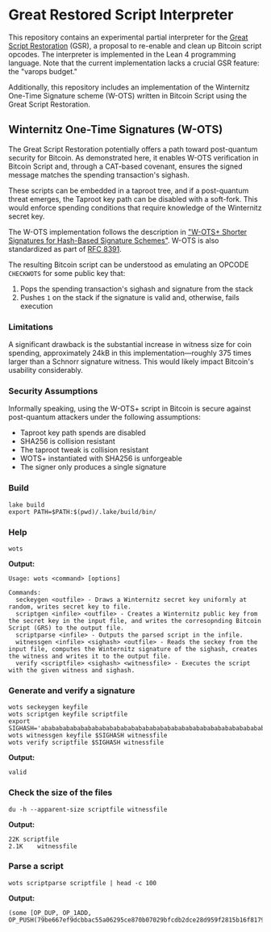 # Great Restored Script Interpreter

This repository contains an experimental partial interpreter for the [Great Script Restoration](https://github.com/rustyrussell/bips/pull/1) (GSR), a proposal to re-enable and clean up Bitcoin script opcodes. The interpreter is implemented in the Lean 4 programming language. Note that the current implementation lacks a crucial GSR feature: the "varops budget."

Additionally, this repository includes an implementation of the Winternitz One-Time Signature scheme (W-OTS) written in Bitcoin Script using the Great Script Restoration.

## Winternitz One-Time Signatures (W-OTS)

The Great Script Restoration potentially offers a path toward post-quantum security for Bitcoin. As demonstrated here, it enables W-OTS verification in Bitcoin Script and, through a CAT-based covenant, ensures the signed message matches the spending transaction's sighash.

These scripts can be embedded in a taproot tree, and if a post-quantum threat emerges, the Taproot key path can be disabled with a soft-fork. This would enforce spending conditions that require knowledge of the Winternitz secret key.

The W-OTS implementation follows the description in ["W-OTS+ Shorter Signatures for Hash-Based Signature Schemes"](https://eprint.iacr.org/2017/965.pdf).
W-OTS is also standardized as part of [RFC 8391](https://datatracker.ietf.org/doc/html/rfc8391).

The resulting Bitcoin script can be understood as emulating an OPCODE `CHECKWOTS` for some public key that:
1. Pops the spending transaction's sighash and signature from the stack
2. Pushes `1` on the stack if the signature is valid and, otherwise, fails execution

### Limitations

A significant drawback is the substantial increase in witness size for coin spending, approximately 24kB in this implementation—roughly 375 times larger than a Schnorr signature witness. This would likely impact Bitcoin's usability considerably.

### Security Assumptions

Informally speaking, using the W-OTS+ script in Bitcoin is secure against post-quantum attackers under the following assumptions:
- Taproot key path spends are disabled
- SHA256 is collision resistant
- The taproot tweak is collision resistant
- WOTS+ instantiated with SHA256 is unforgeable
- The signer only produces a single signature


### Build
```
lake build
export PATH=$PATH:$(pwd)/.lake/build/bin/
```

### Help
```
wots
```

**Output:**
```
Usage: wots <command> [options]

Commands:
  seckeygen <outfile> - Draws a Winternitz secret key uniformly at random, writes secret key to file.
  scriptgen <infile> <outfile> - Creates a Winternitz public key from the secret key in the input file, and writes the corresopnding Bitcoin Script (GRS) to the output file.
  scriptparse <infile> - Outputs the parsed script in the infile.
  witnessgen <infile> <sighash> <outfile> - Reads the seckey from the input file, computes the Winternitz signature of the sighash, creates the witness and writes it to the output file.
  verify <scriptfile> <sighash> <witnessfile> - Executes the script with the given witness and sighash.
```

### Generate and verify a signature

```
wots seckeygen keyfile
wots scriptgen keyfile scriptfile
export SIGHASH='abababababababababababababababababababababababababababababababab'
wots witnessgen keyfile $SIGHASH witnessfile
wots verify scriptfile $SIGHASH witnessfile 
```

**Output:**
```
valid
```

### Check the size of the files

```
du -h --apparent-size scriptfile witnessfile
```

**Output:**
```
22K	scriptfile
2.1K	witnessfile
```

### Parse a script

```
wots scriptparse scriptfile | head -c 100
```

**Output:**
```
(some [OP_DUP, OP_1ADD, OP_PUSH(79be667ef9dcbbac55a06295ce870b07029bfcdb2dce28d959f2815b16f81798),
```
